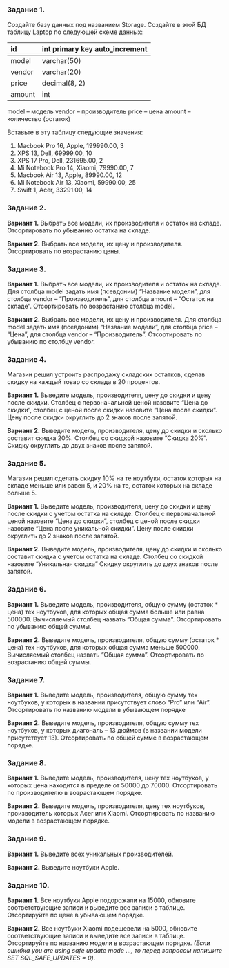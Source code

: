 ### Задание 1. 
Создайте базу данных под названием Storage.
Создайте в этой БД таблицу Laptop по следующей схеме данных:



| id     | int primary key auto_increment | 
| :------|:-------------------------------|
| model  | varchar(50)                    | 
| vendor | varchar(20)                    | 
| price  | decimal(8, 2)                  | 
| amount | int                            | 
                           

model – модель
vendor – производитель
price – цена
amount – количество (остаток)

Вставьте в эту таблицу следующие значения:
1. Macbook Pro 16, Apple, 199990.00, 3
2. XPS 13, Dell, 69999.00, 10
3. XPS 17 Pro, Dell, 231695.00, 2
4. Mi Notebook Pro 14, Xiaomi, 79990.00, 7
5. Macbook Air 13, Apple, 89990.00, 12
6. Mi Notebook Air 13, Xiaomi, 59990.00, 25
7. Swift 1, Acer, 33291.00, 14

### Задание 2.
**Вариант 1.** Выбрать все модели, их производителя и остаток на складе. Отсортировать по убыванию остатка на складе.

**Вариант 2.** Выбрать все модели, их цену и производителя. Отсортировать по возрастанию цены.

### Задание 3.
**Вариант 1.** Выбрать все модели, их производителя и остаток на складе. Для столбца model задать имя (псевдоним) “Название модели”, для столбца vendor – “Производитель”, для столбца amount – “Остаток на складе”. Отсортировать по возрастанию столбца model.

**Вариант 2.** Выбрать все модели, их цену и производителя. Для столбца model задать имя (псевдоним) “Название модели”, для столбца price – “Цена”, для столбца vendor – “Производитель”. Отсортировать по убыванию по столбцу vendor.

### Задание 4.
Магазин решил устроить распродажу складских остатков, сделав скидку на каждый товар со склада в 20 процентов. 

**Вариант 1.** Выведите модель, производителя, цену до скидки и цену после скидки. Столбец с первоначальной ценой назовите “Цена до скидки”, столбец с ценой после скидки назовите “Цена после скидки”. Цену после скидки округлить до 2 знаков после запятой.

**Вариант 2.** Выведите модель, производителя, цену до скидки и сколько составит скидка 20%. Столбец со скидкой назовите “Скидка 20%”. Скидку округлить до двух знаков после запятой.

### Задание 5.
Магазин решил сделать скидку 10% на те ноутбуки, остаток которых на складе меньше или равен 5, и 20% на те, остаток которых на складе больше 5.

**Вариант 1.** Выведите модель, производителя, цену до скидки и цену после скидки с учетом остатка на складе. Столбец с первоначальной ценой назовите “Цена до скидки”, столбец с ценой после скидки назовите “Цена после уникальной скидки”. Цену после скидки округлить до 2 знаков после запятой.

**Вариант 2.** Выведите модель, производителя, цену до скидки и сколько составит скидка с учетом остатка на складе. Столбец со скидкой назовите “Уникальная скидка” Скидку округлить до двух знаков после запятой.


### Задание 6.
**Вариант 1.** Выведите модель, производителя, общую сумму (остаток * цена) тех ноутбуков, для которых общая сумма больше или равна 500000. Вычисляемый столбец назвать “Общая сумма”. Отсортировать по убыванию общей суммы.

**Вариант 2.** Выведите модель, производителя, общую сумму (остаток * цена) тех ноутбуков, для которых общая сумма меньше 500000. Вычисляемый столбец назвать “Общая сумма”. Отсортировать по возрастанию общей суммы.

### Задание 7.
**Вариант 1.** Выведите модель, производителя, общую сумму тех ноутбуков, у которых в названии присутствует слово “Pro” или “Air”. Отсортировать по названию модели в убывающем порядке

**Вариант 2.** Выведите модель, производителя, общую сумму тех ноутбуков, у которых диагональ – 13 дюймов (в названии модели присутствует 13). Отсортировать по общей сумме в возрастающем порядке.

### Задание 8.
**Вариант 1.** Выведите модель, производителя, цену тех ноутбуков, у которых цена находится в пределе от 50000 до 70000. Отсортировать по производителю в возрастающем порядке.

**Вариант 2.** Выведите модель, производителя, цену тех ноутбуков, производитель которых Acer или Xiaomi. Отсортировать по названию модели в возрастающем порядке. 

### Задание 9.
**Вариант 1.** Выведите всех уникальных производителей. 

**Вариант 2.** Выведите ноутбуки Apple.

### Задание 10.
**Вариант 1.** Все ноутбуки Apple подорожали на 15000, обновите соответствующие записи и выведите все записи в таблице. Отсортируйте по цене в убывающем порядке.

**Вариант 2.** Все ноутбуки Xiaomi подешевели на 5000, обновите соответствующие записи и выведите все записи в таблице. Отсортируйте по названию модели в возрастающем порядке.
_(Если ошибка you are using safe update mode …, то перед запросом напишите SET SQL_SAFE_UPDATES = 0)._

